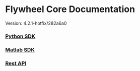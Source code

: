 # Flywheel Core Documentation
Version: 4.2.1-hotfix/282a6a0

### [Python SDK](python/)

### [Matlab SDK](matlab/)

### [Rest API](swagger/index.html)

